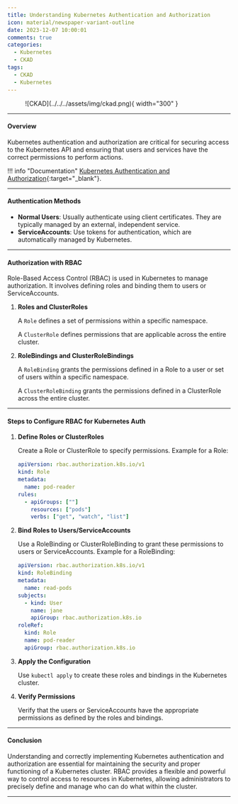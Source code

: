 ```yaml
---
title: Understanding Kubernetes Authentication and Authorization
icon: material/newspaper-variant-outline
date: 2023-12-07 10:00:01
comments: true
categories:
  - Kubernetes
  - CKAD
tags:
  - CKAD
  - Kubernetes
---
```


<!-- markdownlint-disable MD033 -->
<figure markdown="span">
  ![CKAD](../../../assets/img/ckad.png){ width="300" }
</figure>

---

#### Overview

Kubernetes authentication and authorization are critical for securing access to the Kubernetes API and ensuring that users and services have the correct permissions to perform actions.

!!! info "Documentation"
    [Kubernetes Authentication and Authorization](https://kubernetes.io/docs/reference/access-authn-authz/){:target="_blank"}.

---

#### Authentication Methods

- **Normal Users**: Usually authenticate using client certificates. They are typically managed by an external, independent service.
- **ServiceAccounts**: Use tokens for authentication, which are automatically managed by Kubernetes.

---

#### Authorization with RBAC

Role-Based Access Control (RBAC) is used in Kubernetes to manage authorization. It involves defining roles and binding them to users or ServiceAccounts.

1. **Roles and ClusterRoles**

    A `Role` defines a set of permissions within a specific namespace.

    A `ClusterRole` defines permissions that are applicable across the entire cluster.

2. **RoleBindings and ClusterRoleBindings**

    A `RoleBinding` grants the permissions defined in a Role to a user or set of users within a specific namespace.

    A `ClusterRoleBinding` grants the permissions defined in a ClusterRole across the entire cluster.

---

#### Steps to Configure RBAC for Kubernetes Auth

1. **Define Roles or ClusterRoles**

    Create a Role or ClusterRole to specify permissions. Example for a Role:

    ```yaml
    apiVersion: rbac.authorization.k8s.io/v1
    kind: Role
    metadata:
      name: pod-reader
    rules:
      - apiGroups: [""]
        resources: ["pods"]
        verbs: ["get", "watch", "list"]
    ```

2. **Bind Roles to Users/ServiceAccounts**

      Use a RoleBinding or ClusterRoleBinding to grant these permissions to users or ServiceAccounts. Example for a RoleBinding:

      ```yaml
      apiVersion: rbac.authorization.k8s.io/v1
      kind: RoleBinding
      metadata:
        name: read-pods
      subjects:
        - kind: User
          name: jane
          apiGroup: rbac.authorization.k8s.io
      roleRef:
        kind: Role
        name: pod-reader
        apiGroup: rbac.authorization.k8s.io
      ```

3. **Apply the Configuration**

    Use `kubectl apply` to create these roles and bindings in the Kubernetes cluster.

4. **Verify Permissions**

    Verify that the users or ServiceAccounts have the appropriate permissions as defined by the roles and bindings.

---

#### Conclusion

Understanding and correctly implementing Kubernetes authentication and authorization are essential for maintaining the security and proper functioning of a Kubernetes cluster. RBAC provides a flexible and powerful way to control access to resources in Kubernetes, allowing administrators to precisely define and manage who can do what within the cluster.

---
